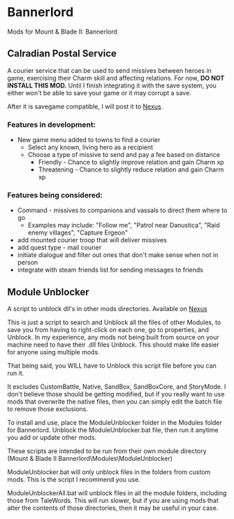 # Bannerlord
Mods for Mount &amp; Blade II: Bannerlord

## Calradian Postal Service
A courier service that can be used to send missives between heroes in game, exercising their Charm skill and affecting relations.
For now, **DO NOT INSTALL THIS MOD.**  Until I finish integrating it with the save system, you either won't be able to save your game or it may corrupt a save.

After it is savegame compatible, I will post it to [Nexus](https://www.nexusmods.com/mountandblade2bannerlord/mods/).

### Features in development:
* New game menu added to towns to find a courier
  * Select any known, living hero as a recipient
  * Choose a type of missive to send and pay a fee based on distance
    * Friendly - Chance to slightly improve relation and gain Charm xp
    * Threatening - Chance to slightly reduce relation and gain Charm xp

### Features being considered:
* Command - missives to companions and vassals to direct them where to go
  * Examples may include: "Follow me", "Patrol near Danustica", "Raid enemy villages", "Capture Ergeon"
* add mounted courier troop that will deliver missives
* add quest type - mail courier
* initiate dialogue and filter out ones that don't make sense when not in person
* integrate with steam friends list for sending messages to friends

## Module Unblocker
A script to unblock dll's in other mods directories.  Available on [Nexus](https://www.nexusmods.com/mountandblade2bannerlord/mods/181/)

This is just a script to search and Unblock all the files of other Modules, to save you from having to right-click on each one, go to properties, and Unblock.  In my experience, any mods not being built from source on your machine need to have their .dll files Unblock.  This should make life easier for anyone using multiple mods.

That being said, you WILL have to Unblock this script file before you can run it.

It excludes CustomBattle, Native, SandBox, SandBoxCore, and StoryMode.  I don't believe those should be getting modified, but if you really want to use mods that overwrite the native files, then you can simply edit the batch file to remove those exclusions.

To install and use, place the ModuleUnblocker folder in the Modules folder for Bannerlord.
Unblock the ModuleUnblocker.bat file, then run it anytime you add or update other mods.

These scripts are intended to be run from their own module directory (Mount & Blade II Bannerlord\Modules\ModuleUnblocker)

ModuleUnblocker.bat will only unblock files in the folders from custom mods.  This is the script I recommend you use.

ModuleUnblockerAll.bat will unblock files in all the module folders, including those from TaleWords.
This will run slower, but if you are using mods that alter the contents of those directories, then it may be useful in your case.
